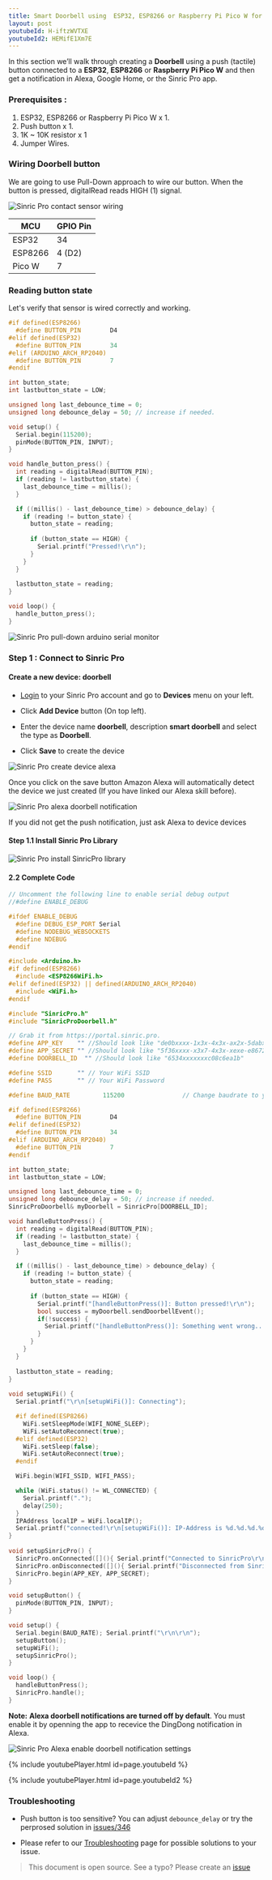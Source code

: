```yaml
---
title: Smart Doorbell using  ESP32, ESP8266 or Raspberry Pi Pico W for Alexa, Google Home
layout: post
youtubeId: H-iftzWVTXE
youtubeId2: HEMifE1Xm7E
---
```


In this section we’ll walk through creating a **Doorbell** using a push (tactile) button connected to a **ESP32**, **ESP8266** or **Raspberry Pi Pico W** and then get a notification in Alexa, Google Home, or the Sinric Pro app.

### Prerequisites : 
1. ESP32, ESP8266 or Raspberry Pi Pico W x 1.
2. Push button x 1.
3. 1K ~ 10K resistor x 1
3. Jumper Wires.

### Wiring Doorbell button
We are going to use Pull-Down approach to wire our button. When the button is pressed, digitalRead reads HIGH (1) signal.

![Sinric Pro contact sensor wiring](https://help.sinric.pro/public/img/sinricpro_pi_doorbell-wiring-diagram.png) 

| MCU       | GPIO Pin     |
| --------- | ------- |
| ESP32     |    34   |
| ESP8266   |    4 (D2)  |
| Pico W    |    7    |

### Reading button state
Let's verify that sensor is wired correctly and working. 

```cpp
#if defined(ESP8266)
  #define BUTTON_PIN        D4
#elif defined(ESP32) 
  #define BUTTON_PIN        34
#elif (ARDUINO_ARCH_RP2040)
  #define BUTTON_PIN        7
#endif

int button_state;
int lastbutton_state = LOW;

unsigned long last_debounce_time = 0;
unsigned long debounce_delay = 50; // increase if needed.

void setup() {
  Serial.begin(115200);	
  pinMode(BUTTON_PIN, INPUT);
}

void handle_button_press() {
  int reading = digitalRead(BUTTON_PIN);  
  if (reading != lastbutton_state) {
    last_debounce_time = millis();
  }

  if ((millis() - last_debounce_time) > debounce_delay) {
    if (reading != button_state) {
      button_state = reading;
      
      if (button_state == HIGH) {
        Serial.printf("Pressed!\r\n");
      }
    }
  }
  
  lastbutton_state = reading;
}

void loop() {
  handle_button_press();
}

```

![Sinric Pro pull-down arduino serial monitor](https://help.sinric.pro/public/img/sinricpro-pushbutton-pull-down.png)

### Step 1 : Connect to Sinric Pro 
#### Create a new device: doorbell
* [Login](http://portal.sinric.pro) to your Sinric Pro account and go to **Devices** menu on your left.

* Click **Add Device** button (On top left).

* Enter the device name **doorbell**, description **smart doorbell** and select the type as **Doorbell**.

* Click **Save** to create the device

![Sinric Pro create device alexa](https://help.sinric.pro/public/img/sinricpro-doorbell-create-device.png)

Once you click on the save button Amazon Alexa will automatically detect the device we just created (If you have linked our Alexa skill before).

![Sinric Pro alexa doorbell notification](https://help.sinric.pro/public/img/sinricpro_alexa_doorbell_push_notification.jpg)

If you did not get the push notification, just ask Alexa to device devices

#### Step 1.1 Install Sinric Pro Library
![Sinric Pro install SinricPro library](https://help.sinric.pro/public/img/sinricpro_arduinoIDE-library-manager.png)

#### 2.2 Complete Code

```cpp
// Uncomment the following line to enable serial debug output
//#define ENABLE_DEBUG

#ifdef ENABLE_DEBUG
  #define DEBUG_ESP_PORT Serial
  #define NODEBUG_WEBSOCKETS
  #define NDEBUG
#endif 

#include <Arduino.h>
#if defined(ESP8266)
  #include <ESP8266WiFi.h>
#elif defined(ESP32) || defined(ARDUINO_ARCH_RP2040)
  #include <WiFi.h>
#endif

#include "SinricPro.h"
#include "SinricProDoorbell.h"

// Grab it from https://portal.sinric.pro.
#define APP_KEY    "" //Should look like "de0bxxxx-1x3x-4x3x-ax2x-5dabxxxxxxxx"
#define APP_SECRET "" //Should look like "5f36xxxx-x3x7-4x3x-xexe-e86724a9xxxx-4c4axxxx-3x3x-x5xe-x9x3-333d65xxxxxx"
#define DOORBELL_ID  "" //Should look like "6534xxxxxxxc08c6ea1b"

#define SSID       "" // Your WiFi SSID
#define PASS       "" // Your WiFi Password 

#define BAUD_RATE         115200                // Change baudrate to your need

#if defined(ESP8266)
  #define BUTTON_PIN        D4
#elif defined(ESP32) 
  #define BUTTON_PIN        34
#elif (ARDUINO_ARCH_RP2040)
  #define BUTTON_PIN        7
#endif

int button_state;
int lastbutton_state = LOW;

unsigned long last_debounce_time = 0;
unsigned long debounce_delay = 50; // increase if needed.
SinricProDoorbell& myDoorbell = SinricPro[DOORBELL_ID];

void handleButtonPress() {
  int reading = digitalRead(BUTTON_PIN);  
  if (reading != lastbutton_state) {
    last_debounce_time = millis();
  }

  if ((millis() - last_debounce_time) > debounce_delay) {
    if (reading != button_state) {
      button_state = reading;
      
      if (button_state == HIGH) {
        Serial.printf("[handleButtonPress()]: Button pressed!\r\n");
        bool success = myDoorbell.sendDoorbellEvent();
        if(!success) {
          Serial.printf("[handleButtonPress()]: Something went wrong...could not send Event to server!\r\n");
        }        
      }
    }
  }
  
  lastbutton_state = reading;
}
 
void setupWiFi() {
  Serial.printf("\r\n[setupWiFi()]: Connecting");

  #if defined(ESP8266)
    WiFi.setSleepMode(WIFI_NONE_SLEEP); 
    WiFi.setAutoReconnect(true);
  #elif defined(ESP32)
    WiFi.setSleep(false); 
    WiFi.setAutoReconnect(true);
  #endif

  WiFi.begin(WIFI_SSID, WIFI_PASS);

  while (WiFi.status() != WL_CONNECTED) {
    Serial.printf(".");
    delay(250);
  }
  IPAddress localIP = WiFi.localIP();
  Serial.printf("connected!\r\n[setupWiFi()]: IP-Address is %d.%d.%d.%d\r\n", localIP[0], localIP[1], localIP[2], localIP[3]);
}
 
void setupSinricPro() {
  SinricPro.onConnected([](){ Serial.printf("Connected to SinricPro\r\n"); }); 
  SinricPro.onDisconnected([](){ Serial.printf("Disconnected from SinricPro\r\n"); });
  SinricPro.begin(APP_KEY, APP_SECRET);
}

void setupButton() {
  pinMode(BUTTON_PIN, INPUT);
}

void setup() {
  Serial.begin(BAUD_RATE); Serial.printf("\r\n\r\n");
  setupButton();
  setupWiFi();
  setupSinricPro();
}

void loop() {
  handleButtonPress();
  SinricPro.handle();
}

```

**Note:** **Alexa doorbell notifications are turned off by default**. You must enable it by openning the app to recevice the DingDong notification in Alexa.

![Sinric Pro Alexa enable doorbell notification settings](https://help.sinric.pro/public/img/sinricpro-alexa-doorbell-settings.jpg)

{% include youtubePlayer.html id=page.youtubeId %}

{% include youtubePlayer.html id=page.youtubeId2 %}

### Troubleshooting
- Push button is too sensitive? You can adjust `debounce_delay` or try the perprosed solution in [issues/346](https://github.com/sinricpro/esp8266-esp32-sdk/issues/346)

- Please refer to our [Troubleshooting](https://help.sinric.pro/pages/troubleshooting.html) page for possible solutions to your issue.

> This document is open source. See a typo? Please create an [issue](https://github.com/sinricpro/help-docs)
